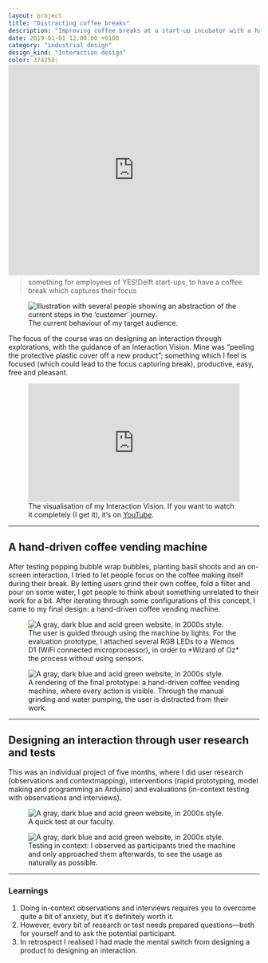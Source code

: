 ```yaml
---
layout: project
title: "Distracting coffee breaks"
description: "Improving coffee breaks at a start-up incubator with a hand-driven coffee vending machine by designing an interaction through user research and tests"
date: 2019-01-01 12:00:00 +0100
category: "industrial design"
design_kind: "Interaction design"
color: 374258;
background: fee1c2;
image: breaks/distracting@2x.jpeg
---
```



<figure class="project__picture-group--light" style="margin:-6vw 0 0;">
  <div style="width:100%;height:0;padding-bottom:44%;position:relative;text-align:left;">
    <iframe src="https://player.vimeo.com/video/313379701" width="100%" height="100%" frameborder="0" webkitallowfullscreen mozallowfullscreen allowfullscreen style="height:44vw;"></iframe>
  </div>
  <figcaption class="project__caption">The video I made to show the end result of this project.</figcaption>
</figure>


## Improving coffee breaks at a start-up incubator

During the course Exploring Interactions, we had to choose a context. In it, we had to pick a target audience and design *something with a specific effect in a certain way*. I picked coffee breaks at a start-up incubator in Delft and its employees. By doing observations and a [contextmapping](http://contextmapping.com/about/) session, I discovered they did not take ‘proper’ breaks, even though they wanted to. So my design goal became:

> something for employees of YES!Delft start-ups, to have a coffee break which captures their focus


<div class="project__picture-group--light">
  <figure class="project__picture">
    <img class="project__image" alt="Illustration with several people showing an abstraction of the current steps in the ‘customer’ journey."
      srcset="/static/img/breaks/customer-journey.png 1x,
        /static/img/breaks/customer-journey.png 2x"
      src="/static/img/breaks/customer-journey.png">
    <figcaption class="project__caption">
      The current behaviour of my target audience.
    </figcaption>
  </figure>
</div>


The focus of the course was on designing an interaction through explorations, with the guidance of an Interaction Vision. Mine was “peeling the protective plastic cover off a new product”; something which I feel is focused (which could lead to the focus capturing break), productive, easy, free and pleasant.


<div class="project__picture-group--light">
  <figure class="project__picture">
    <div style="width:100%;height:0;padding-bottom:56%;position:relative;text-align:left;"><iframe src="https://giphy.com/embed/1Be2LI5Im94QZZsARS" width="100%" height="100%" style="position:absolute" frameBorder="0" class="giphy-embed" allowFullScreen></iframe></div>
    <figcaption class="project__caption">
      The visualisation of my Interaction Vision. If you want to watch it completely (I get it), it’s on <a href="https://www.youtube.com/watch?v=tYEn9gfU9_0">YouTube</a>.
    </figcaption>
  </figure>
</div>

---

## A hand-driven coffee vending machine

After testing popping bubble wrap bubbles, planting basil shoots and an on-screen interaction, I tried to let people focus on the coffee making itself during their break. By letting users grind their own coffee, fold a filter and pour on some water, I got people to think about something unrelated to their work for a bit. After iterating through some configurations of this concept, I came to my final design: a hand-driven coffee vending machine.


<div class="project__picture-group">

  <figure class="project__picture">
    <img class="project__image" alt="A gray, dark blue and acid green website, in 2000s style."
      srcset="/static/img/breaks/final-prototype.jpg 1x,
        /static/img/breaks/final-prototype@2x.jpg 2x"
      src="/static/img/breaks/final-prototype.jpg">
    <figcaption class="project__caption">
      The user is guided through using the machine by lights. For the evaluation prototype, I attached several RGB LEDs to a Wemos D1 (WiFi connected microprocessor), in order to *Wizard of Oz* the process without using sensors.
    </figcaption>
  </figure>

  <figure class="project__picture">
    <img class="project__image" alt="A gray, dark blue and acid green website, in 2000s style."
      srcset="/static/img/breaks/final-render.jpg 1x,
        /static/img/breaks/final-render@2x.jpg 2x"
      src="/static/img/breaks/final-render.jpg">
    <figcaption class="project__caption">
      A rendering of the final prototype: a hand-driven coffee vending machine, where every action is visible. Through the manual grinding and water pumping, the user is distracted from their work.
    </figcaption>
  </figure>

</div>


---

## Designing an interaction through user research and tests

This was an individual project of five months, where I did user research (observations and contextmapping), interventions (rapid prototyping, model making and programming an Arduino) and evaluations (in-context testing with observations and interviews).


<div class="project__picture-group">

  <figure class="project__picture">
    <img class="project__image" alt="A gray, dark blue and acid green website, in 2000s style."
      srcset="/static/img/breaks/testing-faculty.jpg 1x,
        /static/img/breaks/testing-faculty@2x.jpg 2x"
      src="/static/img/breaks/testing-faculty.jpg">
    <figcaption class="project__caption">
      A quick test at our faculty.
    </figcaption>
  </figure>

  <figure class="project__picture">
    <img class="project__image" alt="A gray, dark blue and acid green website, in 2000s style."
      srcset="/static/img/breaks/testing-context.jpg 1x,
        /static/img/breaks/testing-context@2x.jpg 2x"
      src="/static/img/breaks/testing-context.jpg">
    <figcaption class="project__caption">
      Testing in context: I observed as participants tried the machine and only approached them afterwards, to see the usage as naturally as possible.
    </figcaption>
  </figure>

</div>


---

### Learnings

1. Doing in-context observations and interviews requires you to overcome quite a bit of anxiety, but it’s definitely worth it.
2. However, every bit of research or test needs prepared questions—both for yourself and to ask the potential participant.
3. In retrospect I realised I had made the mental switch from designing a product to designing an interaction.
